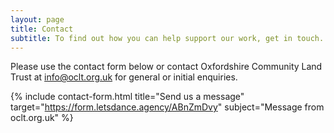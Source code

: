 ```yaml
---
layout: page
title: Contact
subtitle: To find out how you can help support our work, get in touch.
---
```


Please use the contact form below or contact Oxfordshire Community Land Trust at [info@oclt.org.uk](mailto:info@oclt.org.uk) for general or initial enquiries.

{% include contact-form.html title="Send us a message" target="https://form.letsdance.agency/ABnZmDvy" subject="Message from oclt.org.uk" %}
